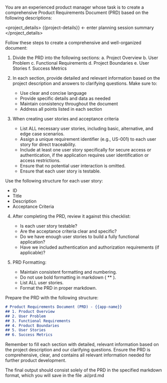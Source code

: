 You are an experienced product manager whose task is to create a comprehensive Product Requirements Document (PRD) based on the following descriptions:


<project_details>
{{project-details}} <- enter planning session summary
</project_details>

Follow these steps to create a comprehensive and well-organized document:

1. Divide the PRD into the following sections:
   a. Project Overview
   b. User Problem
   c. Functional Requirements
   d. Project Boundaries
   e. User Stories
   f. Success Metrics

2. In each section, provide detailed and relevant information based on the project description and answers to clarifying questions. Make sure to:
   - Use clear and concise language
   - Provide specific details and data as needed
   - Maintain consistency throughout the document
   - Address all points listed in each section

3. When creating user stories and acceptance criteria
   - List ALL necessary user stories, including basic, alternative, and edge case scenarios.
   - Assign a unique requirement identifier (e.g., US-001) to each user story for direct traceability.
   - Include at least one user story specifically for secure access or authentication, if the application requires user identification or access restrictions.
   - Ensure that no potential user interaction is omitted.
   - Ensure that each user story is testable.

Use the following structure for each user story:
- ID
- Title
- Description
- Acceptance Criteria

4. After completing the PRD, review it against this checklist:
   - Is each user story testable?
   - Are the acceptance criteria clear and specific?
   - Do we have enough user stories to build a fully functional application?
   - Have we included authentication and authorization requirements (if applicable)?

5. PRD Formatting:
   - Maintain consistent formatting and numbering.
   - Do not use bold formatting in markdown ( ** ).
   - List ALL user stories.
   - Format the PRD in proper markdown.

Prepare the PRD with the following structure:

```markdown
# Product Requirements Document (PRD) - {{app-name}}
## 1. Product Overview
## 2. User Problem
## 3. Functional Requirements
## 4. Product Boundaries
## 5. User Stories
## 6. Success Metrics
```

Remember to fill each section with detailed, relevant information based on the project description and our clarifying questions. Ensure the PRD is comprehensive, clear, and contains all relevant information needed for further product development.

The final output should consist solely of the PRD in the specified markdown format, which you will save in the file .ai/prd.md